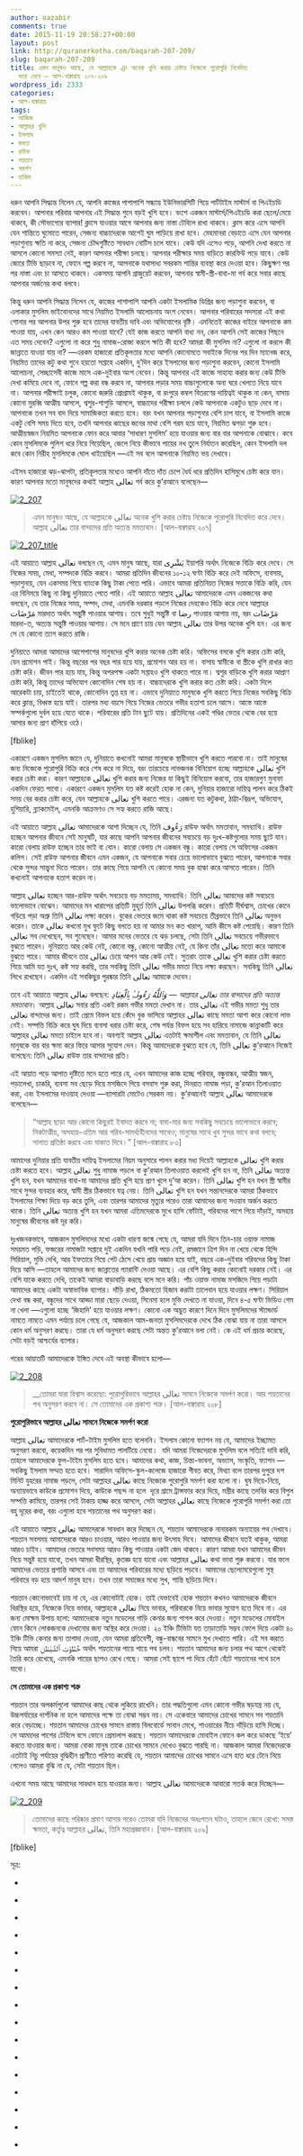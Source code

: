 ```yaml
---
author: oazabir
comments: true
date: 2015-11-19 20:58:27+00:00
layout: post
link: http://quranerkotha.com/baqarah-207-209/
slug: baqarah-207-209
title: এমন মানুষও আছে, যে আল্লাহকে ﷻ অনেক খুশি করার চেষ্টায় নিজেকে পুরোপুরি নিবেদিত
  করে দেবে — আল-বাক্বারাহ ২০৭-২০৯
wordpress_id: 2333
categories:
- আল-বাক্বারাহ
tags:
- আজিজ
- আল্লাহর খুশি
- ইসলাম
- মমতা
- রাউফ
- শয়তান
- সমর্পণ
- হাকিম
---
```


ধরুন আপনি সিদ্ধান্ত নিলেন যে, আপনি কাজের পাশাপাশি সন্ধ্যায় ইউনিভারসিটি গিয়ে পার্টটাইম মাস্টার্স বা পিএইচডি করবেন। আপনার পরিবার আপনার এই সিদ্ধান্ত শুনে বড়ই খুশি হবে। বংশে একজন মাস্টার্স/পিএইচডি করা ছেলে/মেয়ে থাকবে, কী সৌভাগ্যের ব্যাপার! ক্লাসে যাওয়ার আগে আপনার জন্য নাস্তা টেবিলে রাখা থাকবে। ক্লাস করে এসে আপনি যেন শান্তিতে ঘুমোতে পারেন, সেজন্য বাচ্চাদেরকে আগেই ঘুম পাড়িয়ে রাখা হবে। মেহমানরা বেড়াতে এসে যেন আপনার পড়াশুনায় ক্ষতি না করে, সেজন্য চৌদ্দগুষ্টিতে সাবধান নোটিস চলে যাবে। কেউ যদি এসেও পড়ে, আপনি দেখা করতে না আসলে কোনো সমস্যা নেই, কারণ আপনার পরীক্ষা চলছে। আপনার পরীক্ষার সময় বাড়িতে কারফিউ পড়ে যাবে। কেউ জোরে টিভি ছাড়বে না, ফোনে গল্প করবে না, আপনাকে যথাসাধ্য সবরকম শান্তির ব্যবস্থা করে দেওয়া হবে। কিছুক্ষণ পর পর নাস্তা এবং চা আসতে থাকবে। একসময় আপনি গ্রাজুয়েট করবেন, আপনার স্বামী-স্ত্রী-বাবা-মা গর্ব করে সবার কাছে আপনার অর্জনের কথা বলবে।

কিন্তু ধরুন আপনি সিদ্ধান্ত নিলেন যে, কাজের পাশাপাশি আপনি একটা ইসলামিক ডিগ্রির জন্য পড়াশুনা করবেন, বা এলাকার মুসলিম ভাইবোনদের সাথে নিয়মিত ইসলামি আলোচনায় অংশ নেবেন। আপনার পরিবারের সদস্যরা এই কথা শোনার পর আপনার উপর শুরু হবে তাদের যাবতীয় দাবি এবং অভিযোগের বৃষ্টি। এমনিতেই কাজের বাইরে আপনাকে কম পাওয়া যায়, এখন কেন আরও কম পাওয়া যাবে? যেই কাজ করতে আপনি বাধ্য নন, কেন আপনি সেই কাজের পিছনে এত সময় দেবেন? এগুলো না করে শুধু নামাজ-রোজা করলে ক্ষতি কী হবে? আমরা কী মুসলিম না? এগুলো না করলে কী জান্নাতে যাওয়া যায় না? —এরকম হাজারো প্রতিকূলতার মধ্যে আপনি কোনোমতে সবাইকে দিনের পর দিন ম্যানেজ করে, নিয়মিত তাদের কটু কথা শুনে হয়তো সপ্তাহে একদিন, দু’দিন করে ইসলামের জন্য পড়াশুনা করবেন, কোনো ইসলামি আলোচনা, সেচ্ছাসেবী কাজে মাসে এক-দুইবার অংশ নেবেন। কিন্তু আপনার এই কাজে সাহায্য করার জন্য কেউ টিভি দেখা কমিয়ে দেবে না, ফোনে গল্প করা বন্ধ করবে না, আপনার পড়ার সময় বাচ্চাগুলোকে অন্য ঘরে খেলতে নিয়ে যাবে না। আপনার পরীক্ষাই চলুক, কোনো জরুরি প্রোগ্রামই থাকুক, বা রংপুরে কম্বল বিতরণের দায়িত্বই থাকুক না কেন, বাসায় কোনো মুরব্বি আত্মীয় আসলে, শ্বশুর-শাশুড়ি আসলে, বাচ্চাদের পরীক্ষা চললে কেউ আপনাকে একটুও ছাড় দেবে না। আপনাকে তখন সব বাদ দিয়ে সামাজিকতা করতে হবে। বরং যখন আপনার পড়াশুনার বেশি চাপ যাবে, বা ইসলামি কাজে একটু বেশি সময় দিতে হবে, তখনি আপনার কাছের জনের মাথা বেশি গরম হয়ে যাবে, নিয়মিত ঝগড়া শুরু হবে। আত্মীয়স্বজন নিয়মিত আপনাকে ফোন করে আবার ‘সাধারণ মুসলিম’ হয়ে যাওয়ার জন্য বার বার আপনাকে বোঝাবে। কবে কোন মুসলিমকে পুলিশ ধরে নিয়ে গিয়েছিল, জেলে নিয়ে কীভাবে পায়ের নখ তুলে নির্যাতন করেছিল, কোন ইসলামি দল কবে কোন নিরীহ মুসলিমকে ঘোল খাইয়েছিল —এই সব বলে আপনাকে নিয়মিত ভয় দেখাবে।

এইসব হাজারো ঝড়-ঝাপটা, প্রতিকূলতার মধ্যেও আপনি দাঁতে দাঁত চেপে ধৈর্য ধরে প্রতিদিন হাসিমুখে চেষ্টা করে যান। কারণ আপনার মতো মানুষদের কথাই আল্লাহ تعالى গর্ব করে কু’রআনে বলেছেন—

[![2_207](http://quranerkotha.com/wp-content/uploads/2015/11/2_207-300x73.png)](http://quranerkotha.com/wp-content/uploads/2015/11/2_207.png)


<blockquote>এমন মানুষও আছে, যে আল্লাহকে تعالى অনেক খুশি করার চেষ্টায় নিজেকে পুরোপুরি নিবেদিত করে দেবে। আল্লাহ تعالى তার বান্দাদের প্রতি অত্যন্ত মমতাবান। [আল-বাক্বারাহ ২০৭]</blockquote>


[![2_207_title](http://quranerkotha.com/wp-content/uploads/2015/11/2_207_title.png)](http://quranerkotha.com/wp-content/uploads/2015/11/2_207_title.png)

এই আয়াতে আল্লাহ تعالى বলছেন যে, এমন মানুষ আছে, যারা يَشْرِى ইয়াশরি অর্থাৎ নিজেকে বিক্রি করে দেবে। সে নিজের সময়, মেধা, সম্পদকে বিক্রি করবে। আমরা প্রতিদিন জীবনের ১০-১২ ঘণ্টা বিক্রি করে দেই অফিসে, ব্যবসায়, পড়াশুনায়, যেন একসময় গিয়ে ব্যাংকে কিছু টাকা পেতে পারি। এভাবে আমরা প্রতিনিয়ত নিজের সত্তাকে বিক্রি করি, যেন এর বিনিময়ে কিছু না কিছু দুনিয়াতে পেতে পারি। এই আয়াতে আল্লাহ تعالى আমাদেরকে এমন একজনের কথা বলছেন, যে তার নিজের সময়, সম্পদ, মেধা, এমনকি দরকার পড়লে নিজের দেহকেও বিক্রি করে দেবে আল্লাহর مَرْضَات মারদাত অর্থাৎ সন্তুষ্টি পাওয়ার আশায়। তবে শুধুই সন্তুষ্টি বা رضا পাওয়ার আশায় নয়, বরং مَرْضَات মারদা-ত, অত্যন্ত সন্তুষ্টি পাওয়ার আশায়। সে মনে প্রাণে চায় যেন আল্লাহ تعالى তার উপর অনেক খুশি হন। এর জন্য সে যে কোনো ত্যাগ করতে রাজি।<!-- more -->

দুনিয়াতে আমরা আমাদের আশেপাশের মানুষদের খুশি করার অনেক চেষ্টা করি। অফিসের বসকে খুশি করার চেষ্টা করি, যেন প্রমোশন পাই। কিন্তু বছরের পর বছর পার হয়ে যায়, প্রমোশন আর হয় না। বাসায় স্বামীকে বা স্ত্রীকে খুশি রাখার কত চেষ্টা করি। জীবন পার হয়ে যায়, কিন্তু অপরপক্ষ একটা সপ্তাহও খুশি থাকতে পারে না। শ্বশুর বাড়িকে খুশি করার আপ্রাণ চেষ্টা করি, কিন্তু তাদের অভিযোগ কোনোদিন শেষ হয় না। বাচ্চাদেরকে খুশি করার কত চেষ্টা করি। একটা দিলে আরেকটা চায়, চাইতেই থাকে, কোনোদিন তৃপ্ত হয় না। এভাবে দুনিয়াতে মানুষকে খুশি করতে গিয়ে নিজের সবকিছু বিক্রি করে ক্লান্ত, বিধ্বস্ত হয়ে যাই। তারপর মধ্য বয়সে গিয়ে নিজের ভেতরে গভীর হতাশা চলে আসে। আস্তে আস্তে সম্পর্কগুলো দুর্বল হয়ে যেতে থাকে। পরিবারের প্রতি টান ছুটে যায়। প্রতিদিনের একই গণ্ডির ভেতর থেকে বের হয়ে আসার জন্য প্রাণ হাঁপিয়ে ওঠে।

[fblike]

একারণে একজন মুসলিম জানে যে, দুনিয়াতে কখনোই আমরা মানুষকে স্থায়ীভাবে খুশি করতে পারবো না। তাই মানুষের জন্য নিজেকে পুরোপুরি বিক্রি করে শেষ করে না দিয়ে, বরং তারচেয়ে লাভজনক বিনিয়োগ হচ্ছে আল্লাহকে تعالى খুশি করার চেষ্টা করা। কারণ আল্লাহকে تعالى খুশি করার জন্য নিজের যা কিছুই বিনিয়োগ করবো, তার হাজারগুণ মুনাফা একদিন ফেরত পাবো। একারণে একজন মুসলিম যত কষ্ট করেই হোক না কেন, দুনিয়ার হাজারো দায়িত্ব পালন করে ঠিকই সময় বের করার চেষ্টা করে, যেন আল্লাহকে تعالى খুশি করতে পারে। এরজন্য যত কটুকথা, ঠাট্টা-বিদ্রূপ, অভিযোগ, হুশিয়ারি, ব্ল্যাকমেইল, এমনকি আক্রমণও সে সহ্য করতে রাজি আছে।

এই আয়াতে আল্লাহ تعالى আমাদেরকে আশা দিচ্ছেন যে, তিনি رَءُوف রাউফ অর্থাৎ মমতাবান, সমব্যাথি। রাউফ হচ্ছেন আপনার জীবনে সেই মানুষটি, যার কাছে আপনি আপনার জীবনের সবচেয়ে বড় দুঃখ-কষ্টগুলোর সময় ছুটে যান। কারো বেলায় রাউফ হচ্ছেন তার ভাই বা বোন। কারো বেলায় সে একজন বন্ধু। কারো বেলায় সে অফিসের একজন কলিগ। সেই রাউফ আপনার জীবনে এমন একজন, যে আপনাকে সবার চেয়ে ভালোভাবে বুঝতে পারেন, আপনাকে সবার থেকে সুন্দর সান্ত্বনা দিতে পারেন। তার কাছে গিয়ে আপনি যে কোনো সময় বুক হাল্কা করে আসতে পারেন। তিনি কখনোই আপনাকে হতাশ করেন না।
[^^১]: 
আল্লাহ تعالى হচ্ছেন আর-রাউফ অর্থাৎ সবচেয়ে বড় মমতাময়, সমব্যাথি। তিনি تعالى আমাদের কষ্ট সবচেয়ে ভালোভাবে বোঝেন। আমাদের মন খারাপের প্রতিটি মুহূর্ত তিনি تعالى উপলব্ধি করেন। প্রতিটি দীর্ঘশ্বাস, চোখের কোনে গড়িয়ে পড়া অশ্রু তিনি تعالى লক্ষ্য করেন। বুকের ভেতরে জমে থাকা কষ্ট সবচেয়ে তীব্রভাবে তিনি تعالى অনুভব করেন। তাকে تعالى কখনো মুখ ফুটে কিছু বলতে হয় না আমার মন কত খারাপ, আমি কীসে কষ্ট পেয়েছি। কারণ তিনি تعالى সব দেখেছেন, সব শুনেছেন। আমার মনের ভেতরে যে ঝড় চলছে, সেটা তিনি تعالى সবচেয়ে গভীরভাবে বুঝতে পারেন। দুনিয়াতে আর কেউ নেই, কোনো বন্ধু, কোনো আত্মীয় নেই, যে কিনা তাঁর تعالى মতো করে আমাকে বুঝতে পারে। আমার জীবনে তার تعالى চেয়ে আপন আর কেউ নেই। সুতরাং তাকে تعالى খুশি করার চেষ্টা করতে গিয়ে আমি যত দুঃখ, কষ্ট সহ্য করছি, তার সবকিছু তিনি تعالى গভীর মমতা নিয়ে লক্ষ্য করছেন। সবকিছু তিনি تعالى লিখে রাখছেন। একদিন এই সবকিছুর পুরষ্কার তিনি تعالى আমাকে দেবেন।

তবে এই আয়াতে আল্লাহ تعالى বলছেন: _وَٱللَّهُ رَءُوفٌۢ بِٱلْعِبَادِ — আল্লাহর تعالى তার বান্দাদের প্রতি অত্যন্ত মমতাবান_। আল্লাহ تعالى সবার প্রতি একই রকম গভীর মমতা দেখান না। তার تعالى এই গভীর মমতা শুধু তার تعالى বান্দাদের জন্য। তাই প্রেমে বিফল হয়ে কেঁদে বুক ভাসিয়ে আল্লাহর تعالى কাছে মমতা আশা করে কোনো লাভ নেই। সম্পত্তি বিক্রি করে ঘুষ দিয়ে ব্যবসা ধরার চেষ্টা করে, শেষ পর্যন্ত বিফল হয়ে সব হারিয়ে নামাজে কান্নাকাটি করে আল্লাহর تعالى মমতা চাইলে হবে না। অবশ্যই আল্লাহ تعالى এতটাই ক্ষমাশীল এবং মমতাবান, যে তিনি تعالى মানুষকে বার বার ক্ষমা করে ফিরে আসার সুযোগ দেন। কিন্তু আমাদেরকে বুঝতে হবে যে, তিনি تعالى কু’রআনে নিজেই বলেছেন: তিনি تعالى রাউফ তার বান্দাদের প্রতি।

এই আয়াত পড়ে আপাত দৃষ্টিতে মনে হতে পারে যে, এখন আমাদের কাজ হচ্ছে পরিবার, বন্ধুবান্ধব, আত্মীয় স্বজন, পড়ালেখা, চাকরি, ব্যবসা সব ছেড়ে দিয়ে মসজিদে গিয়ে বসবাস শুরু করা, দিনরাত নামাজ পড়া, কু’রআন তিলাওয়াত করা, এবং ইসলামের দাওয়াহ দেওয়া —ব্যাপারটা মোটেও সেরকম নয়। কু’রআনেই আল্লাহ تعالى আমাদেরকে বলেছেন—


<blockquote>“আল্লাহ ছাড়া আর কোনো কিছুরই ইবাদত করবে না; বাবা-মার জন্য সবকিছু সবচেয়ে ভালোভাবে করবে; নিকটাত্মীয়, অসহায়-এতিম আর গরিব-সামর্থ্যহীনদের সাথেও; মানুষের সাথে খুব সুন্দর ভাবে কথা বলবে; সালাত প্রতিষ্ঠা করবে এবং যাকাত দিবে।” [আল-বাক্বারাহ ৮৩]</blockquote>


আমাদের দুনিয়ার প্রতি যাবতীয় দায়িত্ব ইসলামের নিয়ম অনুসারে পালন করার মধ্য দিয়েই আল্লাহকে تعالى খুশি করার চেষ্টা করতে হবে। আল্লাহ تعالى শুধু নামাজ পড়লে বা কু’রআন তিলাওয়াত করলেই খুশি হন না, তিনি تعالى অত্যন্ত খুশি হন, যখন আমাদের বাবা-মা আমাদের প্রতি খুশি হয়ে প্রাণ খুলে দু’আ করেন। তিনি تعالى খুশি হন যখন স্ত্রী স্বামীর সাথে সুন্দর ব্যবহার করে, স্বামী স্ত্রীর ঠিকভাবে যত্ন নেয়। তিনি تعالى খুশি হন যখন সন্তানদেরকে আমরা ঠিকভাবে ইসলামের শিক্ষা দিয়ে বড় করে তুলি, এবং তারপর আমাদের মৃত্যুর পরেও তারা আমাদের জন্য সওয়াব অর্জন করতে থাকে। তিনি تعالى অত্যন্ত খুশি হন যখন আমরা এতিমদেরকে মুখে হাসি ফোঁটাই, গরিবদের পাশে গিয়ে দাঁড়াই, অসহায় মানুষের জীবনের কষ্ট দূর করি।

দুঃখজনকভাবে, আজকাল মুসলিমদের মধ্যে একটা ধারণা জন্মে গেছে যে, আমরা যদি দিনে তিন-চার ওয়াক্ত নামাজ সময়মত পড়ি, ফজরের নামাজটা সপ্তাহে দুই একদিন যখনি পারি পড়ে নেই, রমজানে ত্রিশ দিন না খেয়ে থেকে হিন্দি সিরিয়াল, মুভি দেখি, আর ইফতারে গিয়ে পেট ঠেসে খেয়ে প্রায় অজ্ঞান হয়ে যাই, বছরে এক-দুইবার গরিবদের কিছু টাকা দিয়ে আসি —তাহলে আমাদের জন্য জান্নাতের গ্যারান্টি দেওয়া আছে। এর বেশি কিছু করার কোনোই দরকার নেই। এর বেশি যাকে করতে দেখি, তাকেই আমরা বাড়াবাড়ি করছে বলে মনে করি। পাঁচ ওয়াক্ত নামাজ মসজিদে গিয়ে পড়াটা আমাদের কাছে একটা অস্বাভাবিক ব্যাপার। দাঁড়ি রাখা, ঠিকমতো হিজাব করাটা তালেবান হয়ে যাওয়ার লক্ষণ। সিরিয়াল দেখা বন্ধ করা, বন্ধুদের সাথে আড্ডা মারা ছেড়ে দেওয়া, সিনেমা হলে মুভি দেখতে না যাওয়া, দিনে ৪-৫ ঘণ্টা ভিডিও গেম না খেলা —এগুলো হচ্ছে ‘জিহাদি’ হয়ে যাওয়ার লক্ষণ। কোনো এক অদ্ভুত কারণে দিনে দিনে মুসলিমদের স্ট্যান্ডার্ড নামতে নামতে এমন পর্যায়ে চলে গেছে যে, আজকাল আম-জনতা মুসলিমদেরকে দেখে ঠিক বোঝা যায় না তারা আসলে কোন ধর্ম অনুসরণ করছে। তারা যে ধর্ম অনুসরণ করছে সেটা অন্তত কু’রআনে বলা নেই। কে এই ধর্ম প্রচার করেছে, সেটা বড়ই আশ্চর্যের ব্যাপার।

পরের আয়াতটি আমাদেরকে ইঙ্গিত দেবে এই অবস্থা কীভাবে হলো—

[![2_208](http://quranerkotha.com/wp-content/uploads/2015/11/2_208-300x110.png)](http://quranerkotha.com/wp-content/uploads/2015/11/2_208.png)


<blockquote>__তোমরা যারা বিশ্বাস করেছো: পুরোপুরিভাবে আল্লাহর تعالى সামনে নিজেকে সমর্পণ করো। আর শয়তানের পথ অনুসরণ করবে না। সে তোমাদের এক প্রকাশ্য শত্রু। [আল-বাক্বারাহ ২০৮]</blockquote>


**পুরোপুরিভাবে আল্লাহর تعالى সামনে নিজেকে সমর্পণ করো**

আল্লাহ تعالى আমাদেরকে পার্ট-টাইম মুসলিম হতে বলেননি। ইসলাম কোনো ফ্যাশন নয় যে, আমাদের ইচ্ছামত অনুসরণ করবো, কয়েকদিন পর পর সুবিধামত পালটিয়ে নেবো।  যদি আমরা নিজেদেরকে মুসলিম বলে সত্যিই দাবি করি, তাহলে আমাদেরকে ফুল-টাইম মুসলিম হতে হবে। আমাদের কথা, কাজ, চিন্তা-ভাবনা, অভ্যাস, সংস্কৃতি, ফ্যাশন —সবকিছু ইসলাম সম্মত হতে হবে। সারাদিন অফিসে-স্কুল-কলেজে হাজারো গীবত করে, মিথ্যা বলে তারপর দুপুরে দশ মিনিট যুহরের নামাজ পড়লে, সেটা আল্লাহর تعالى কাছে নিজেকে পুরোপুরি সমর্পণ করা হলো না। ঘুষ দিয়ে-নিয়ে, অন্যায়ভাবে কাউকে প্রমোশন দিয়ে, কাউকে পছন্দ না হলে  দূরে গ্রামে ট্রান্সফার করে দিয়ে, মন্ত্রীর কাছে তদবির করে বিপুল সম্পত্তি কামিয়ে, তারপর সেই টাকায় হাজ্জ করে আসলে, সেটা আল্লাহর تعالى কাছে নিজেকে পুরোপুরি সমর্পণ করা তো বহু দূরের কথা, বরং এগুলো হবে শয়তানের পথ অনুসরণ করা।

এই আয়াতে আল্লাহ تعالى আমাদেরকে সাবধান করে দিচ্ছেন যে, শয়তান আমাদেরকে নানারকম অন্যায়ের পথ দেখাবে। শয়তান সবসময় আমাদেরকে আরও চাওয়ার, আরও পাওয়ার জন্য উৎসাহ দিবে। আমাদের জীবনে যতই থাকুক, আমরা আরও চাইব। আমাদের ভেতরে সবসময় আরও কিছু পাওয়ার একটা জেদ থাকবে। কারণ আমরা যখন আমাদের জীবন নিয়ে সন্তুষ্ট হয়ে যাবো, তখন আমরা ধীরস্থির, কৃতজ্ঞ হয়ে যাবো এবং আল্লাহর تعالى কথা ভাবা শুরু করবো। যার ফলে আমাদের ভেতরে প্রশান্তি আসবে এবং তা আমাদের পরিবারের মধ্যে ছড়িয়ে পড়বে। আমাদের ছেলেমেয়েগুলো সুস্থ পরিবারে বড় হয়ে আদর্শ মানুষ হবে। তখন তারা সমাজের মধ্যে সুখ, শান্তি ছড়িয়ে দিবে।

শয়তান কোনোভাবেই চায় না যে, এর কোনোটাই হোক। তাই যেভাবেই হোক শয়তান কখনও আমাদেরকে জীবনে ধিরস্থির হয়ে, নিজেকে নিয়ে ভাবার, আল্লাহকে تعالى নিয়ে ভাবার, পরিবারকে নিয়ে ভাবার সুযোগ হতে দিবে না। এর জন্য মোক্ষম উপায় হলো: আমাদেরকে নতুন মডেলের গাড়ি কেনার জন্য পাগল করে দেওয়া। নতুন মডেলের মোবাইল ফোন কিনে লোকজনকে দেখানোর জন্য অস্থির করে দেওয়া। ২০ ইঞ্চি টিভিটা যত তাড়াতাড়ি সম্ভব ফেলে দিয়ে একটা ৪০ ইঞ্চি টিভি কেনার জন্য তাগাদা দেওয়া, যেন আমরা প্রতিবেশী, বন্ধু-বান্ধবের সামনে মুখ দেখাতে পারি। এই সব করতে গিয়ে আমরা خُطُوَٰتِ ٱلشَّيْطَٰنِ অর্থাৎ শয়তানের পায়ে পায়ে পথ চলব। শয়তান আমাদের জন্য চলার পথ আগে থেকেই তৈরি করে রেখেছে, এমনকি পায়ের ছাপও রেখে গেছে। আমরা সেই ছাপে পা দিয়ে হেঁটে হেঁটে শয়তানের পথে চলে যাবো।

**সে তোমাদের এক প্রকাশ্য শত্রু**

শয়তান তার অপকর্মগুলো আমাদের কাছ থেকে লুকিয়ে রাখেনি। তার পদ্ধতিগুলো এমন কোনো গভীর ষড়যন্ত্র নয় যে, উচ্চপর্যায়ের দার্শনিক না হলে আমাদের পক্ষে তা বোঝা সম্ভব নয়। সে একেবারে আমাদের চোখের সামনে সব শয়তানি করে বেড়াচ্ছে। শয়তান আমাদের চোখের সামনে রাস্তায় বিলবোর্ডে সাবান মেখে, শাওয়ারের নীচে দাঁড়িয়ে হাসি দিচ্ছে। সে আমাদের পাশের টেবিলে বসে ফোনে প্রেমালাপ করছে। শয়তান আমাদেরকে মোবাইল ফোনে কল করে ডাকছে ‘ইয়ে’ করতে যাওয়ার জন্য। আমরা বোকা মানুষ তাকে চোখের সামনে দেখেও বুঝতে পারছি না। আজকাল আমরা নিজেদেরকে এতটাই নিচু পর্যায়ের বুদ্ধিহীন প্রাণীতে পরিণত করেছি যে, শয়তান আমাদের চোখের সামনে এসে হাত ধরে টেনে নিয়ে গেলেও আমরা বুঝি না যে, সেটা শয়তান ছিল।

এখনো সময় আছে আমাদের সাবধান হয়ে যাওয়ার জন্য। আল্লাহ تعالى আমাদেরকে আবারো সতর্ক করে দিচ্ছেন—

[![2_209](http://quranerkotha.com/wp-content/uploads/2015/11/2_209-300x70.png)](http://quranerkotha.com/wp-content/uploads/2015/11/2_209.png)


<blockquote>তোমাদের কাছে পরিষ্কার প্রমাণ আসার পরেও তোমরা যদি নিজেদের অধঃপতন ঘটাও, তাহলে জেনে রেখো: সমস্ত ক্ষমতা, কর্তৃত্ব আল্লাহর تعالى, তিনি মহাপ্রজ্ঞাবান। [আল-বাক্বারাহ ২০৯]</blockquote>


[fblike]

সূত্র:



	
  * 
[^১]: নওমান আলি খানের সূরা আল-বাকারাহ এর উপর লেকচার এবং বাইয়িনাহ এর কু’রআনের তাফসীর।

	
  * 
[^২]: ম্যাসেজ অফ দা কু’রআন — মুহাম্মাদ আসাদ।

	
  * 
[^৩]: তাফহিমুল কু’রআন — মাওলানা মাওদুদি।

	
  * 
[^৪]: মা’রিফুল কু’রআন — মুফতি শাফি উসমানী।

	
  * 
[^৫]: মুহাম্মাদ মোহার আলি — A Word for Word Meaning of The Quran

	
  * 
[^৬]: সৈয়দ কুতব — In the Shade of the Quran

	
  * 
[^৭]: তাদাব্বুরে কু’রআন - আমিন আহসান ইসলাহি।

	
  * 
[^৮]: তাফসিরে তাওযীহুল কু’রআন — মুফতি তাক্বি উসমানী।

	
  * 
[^৯]: বায়ান আল কু’রআন — ড: ইসরার আহমেদ।

	
  * 
[^১০]: তাফসীর উল কু’রআন — মাওলানা আব্দুল মাজিদ দারিয়াবাদি

	
  * 
[^১১]: কু’রআন তাফসীর — আব্দুর রাহিম আস-সারানবি

	
  * 
[^১২]: আত-তাবারি-এর তাফসীরের অনুবাদ।

	
  * 
[^১৩]: তাফসির ইবন আব্বাস।

	
  * 
[^১৪]: তাফসির আল কুরতুবি।

	
  * 
[^১৫]: তাফসির আল জালালাইন।

	
  * 
[^১৬]: লুঘাতুল কুরআন — গুলাম আহমেদ পারভেজ।


